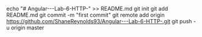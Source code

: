 echo "# Angular---Lab-6-HTTP-" >> README.md
git init
git add README.md
git commit -m "first commit"
git remote add origin https://github.com/ShaneReynolds93/Angular---Lab-6-HTTP-.git
git push -u origin master